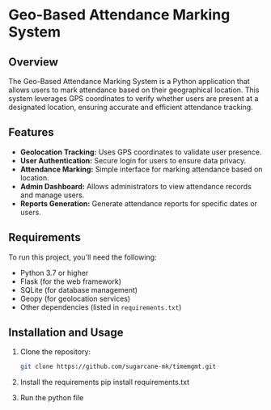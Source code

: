 # Geo-Based Attendance Marking System

## Overview

The Geo-Based Attendance Marking System is a Python application that allows users to mark attendance based on their geographical location. This system leverages GPS coordinates to verify whether users are present at a designated location, ensuring accurate and efficient attendance tracking.

## Features

- **Geolocation Tracking:** Uses GPS coordinates to validate user presence.
- **User Authentication:** Secure login for users to ensure data privacy.
- **Attendance Marking:** Simple interface for marking attendance based on location.
- **Admin Dashboard:** Allows administrators to view attendance records and manage users.
- **Reports Generation:** Generate attendance reports for specific dates or users.

## Requirements

To run this project, you'll need the following:

- Python 3.7 or higher
- Flask (for the web framework)
- SQLite (for database management)
- Geopy (for geolocation services)
- Other dependencies (listed in `requirements.txt`)

## Installation and Usage

1. Clone the repository:

   ```bash
   git clone https://github.com/sugarcane-mk/timemgmt.git
2. Install the requirements pip install requirements.txt
3. Run the python file
